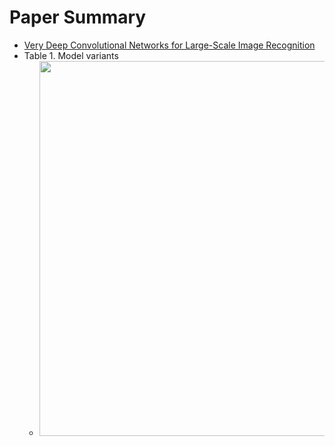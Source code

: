 # Paper Summary
- [Very Deep Convolutional Networks for Large-Scale Image Recognition](https://arxiv.org/pdf/1409.1556.pdf)
- Table 1. Model variants
    - <img src="https://iq.opengenus.org/content/images/2020/02/Screenshot-from-2020-02-22-16-25-15.png" width="600">
